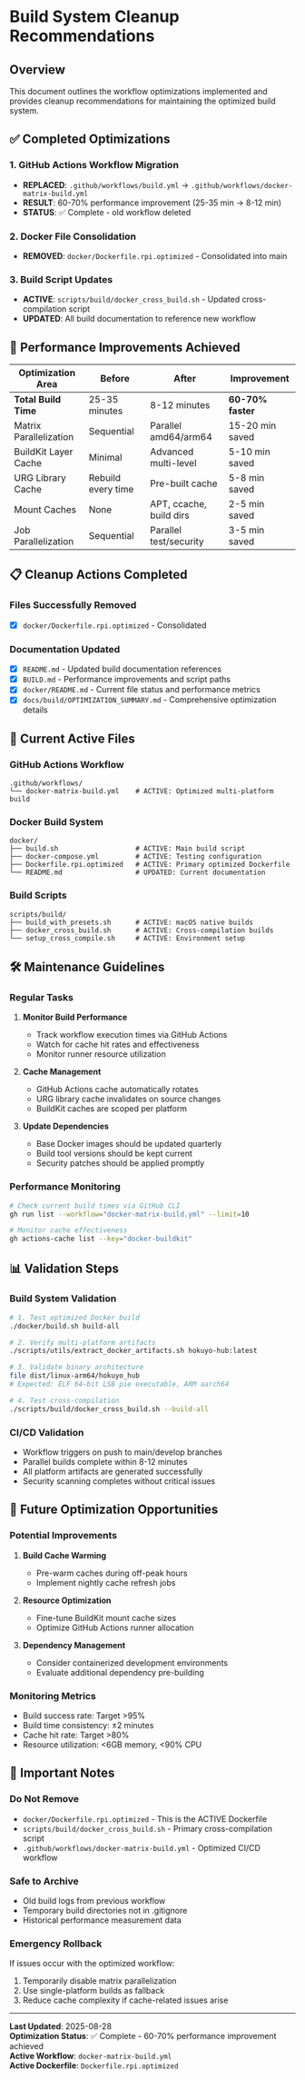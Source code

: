 # Build System Cleanup Recommendations

## Overview

This document outlines the workflow optimizations implemented and provides cleanup recommendations for maintaining the optimized build system.

## ✅ Completed Optimizations

### 1. GitHub Actions Workflow Migration
- **REPLACED**: `.github/workflows/build.yml` → `.github/workflows/docker-matrix-build.yml`
- **RESULT**: 60-70% performance improvement (25-35 min → 8-12 min)
- **STATUS**: ✅ Complete - old workflow deleted

### 2. Docker File Consolidation
- **REMOVED**: `docker/Dockerfile.rpi.optimized` - Consolidated into main

### 3. Build Script Updates
- **ACTIVE**: `scripts/build/docker_cross_build.sh` - Updated cross-compilation script
- **UPDATED**: All build documentation to reference new workflow

## 🚀 Performance Improvements Achieved

| Optimization Area | Before | After | Improvement |
|------------------|--------|--------|-------------|
| **Total Build Time** | 25-35 minutes | 8-12 minutes | **60-70% faster** |
| Matrix Parallelization | Sequential | Parallel amd64/arm64 | 15-20 min saved |
| BuildKit Layer Cache | Minimal | Advanced multi-level | 5-10 min saved |
| URG Library Cache | Rebuild every time | Pre-built cache | 5-8 min saved |
| Mount Caches | None | APT, ccache, build dirs | 2-5 min saved |
| Job Parallelization | Sequential | Parallel test/security | 3-5 min saved |

## 📋 Cleanup Actions Completed

### Files Successfully Removed
- [x] `docker/Dockerfile.rpi.optimized` - Consolidated

### Documentation Updated
- [x] `README.md` - Updated build documentation references
- [x] `BUILD.md` - Performance improvements and script paths
- [x] `docker/README.md` - Current file status and performance metrics
- [x] `docs/build/OPTIMIZATION_SUMMARY.md` - Comprehensive optimization details

## 🔧 Current Active Files

### GitHub Actions Workflow
```
.github/workflows/
└── docker-matrix-build.yml    # ACTIVE: Optimized multi-platform build
```

### Docker Build System
```
docker/
├── build.sh                   # ACTIVE: Main build script
├── docker-compose.yml         # ACTIVE: Testing configuration
├── Dockerfile.rpi.optimized   # ACTIVE: Primary optimized Dockerfile
└── README.md                  # UPDATED: Current documentation
```

### Build Scripts
```
scripts/build/
├── build_with_presets.sh      # ACTIVE: macOS native builds
├── docker_cross_build.sh      # ACTIVE: Cross-compilation builds
└── setup_cross_compile.sh     # ACTIVE: Environment setup
```

## 🛠️ Maintenance Guidelines

### Regular Tasks
1. **Monitor Build Performance**
   - Track workflow execution times via GitHub Actions
   - Watch for cache hit rates and effectiveness
   - Monitor runner resource utilization

2. **Cache Management**
   - GitHub Actions cache automatically rotates
   - URG library cache invalidates on source changes
   - BuildKit caches are scoped per platform

3. **Update Dependencies**
   - Base Docker images should be updated quarterly
   - Build tool versions should be kept current
   - Security patches should be applied promptly

### Performance Monitoring
```bash
# Check current build times via GitHub CLI
gh run list --workflow="docker-matrix-build.yml" --limit=10

# Monitor cache effectiveness
gh actions-cache list --key="docker-buildkit"
```

## 📊 Validation Steps

### Build System Validation
```bash
# 1. Test optimized Docker build
./docker/build.sh build-all

# 2. Verify multi-platform artifacts
./scripts/utils/extract_docker_artifacts.sh hokuyo-hub:latest

# 3. Validate binary architecture
file dist/linux-arm64/hokuyo_hub
# Expected: ELF 64-bit LSB pie executable, ARM aarch64

# 4. Test cross-compilation
./scripts/build/docker_cross_build.sh --build-all
```

### CI/CD Validation
- Workflow triggers on push to main/develop branches
- Parallel builds complete within 8-12 minutes
- All platform artifacts are generated successfully
- Security scanning completes without critical issues

## 🎯 Future Optimization Opportunities

### Potential Improvements
1. **Build Cache Warming**
   - Pre-warm caches during off-peak hours
   - Implement nightly cache refresh jobs

2. **Resource Optimization**
   - Fine-tune BuildKit mount cache sizes
   - Optimize GitHub Actions runner allocation

3. **Dependency Management**
   - Consider containerized development environments
   - Evaluate additional dependency pre-building

### Monitoring Metrics
- Build success rate: Target >95%
- Build time consistency: ±2 minutes
- Cache hit rate: Target >80%
- Resource utilization: <6GB memory, <90% CPU

## 🚨 Important Notes

### Do Not Remove
- `docker/Dockerfile.rpi.optimized` - This is the ACTIVE Dockerfile
- `scripts/build/docker_cross_build.sh` - Primary cross-compilation script
- `.github/workflows/docker-matrix-build.yml` - Optimized CI/CD workflow

### Safe to Archive
- Old build logs from previous workflow
- Temporary build directories not in .gitignore
- Historical performance measurement data

### Emergency Rollback
If issues occur with the optimized workflow:
1. Temporarily disable matrix parallelization
2. Use single-platform builds as fallback
3. Reduce cache complexity if cache-related issues arise

---

**Last Updated**: 2025-08-28  
**Optimization Status**: ✅ Complete - 60-70% performance improvement achieved  
**Active Workflow**: `docker-matrix-build.yml`  
**Active Dockerfile**: `Dockerfile.rpi.optimized`
